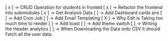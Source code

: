 <!-- TODO -->

[ x ] -> CRUD Operation for students in fronted
[ x ] -> Refactor the frontend into submodules
[ x ] -> Get Analysis Data
[  ] -> Add Dashboard cards ans
[  ] -> Add Cron Job
[  ] -> Add Email Templating
[ X ] -> Why Edit is Taking too much time to render
[  ] -> Add toast
[  ] -> Add theme switch
[  ] -> Writing the Header analytics
[  ] -> When Downloading the Data onto CSV it should Fetch all the user data.